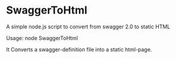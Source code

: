 # SwaggerToHtml

A simple node.js script to convert from swagger 2.0 to static HTML

Usage: node SwaggerToHtml <swaggerfile> <targetdir>
 
It Converts a swagger-definition file into a static html-page.
